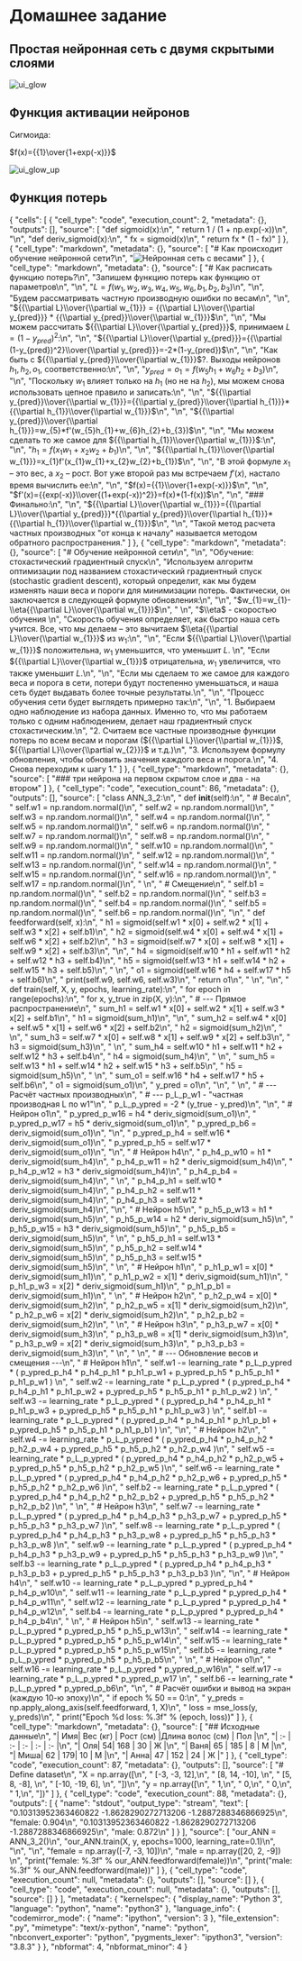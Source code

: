 # Домашнее задание
## Простая нейронная сеть с двумя скрытыми слоями

![ui_glow](./doc/pic.png)

## Функция активации нейронов 

Сигмоида: 
  
$f(x)={{1}\over{1+exp(-x)}}$


![ui_glow_up](./doc/sigmoid.JPG)

## Функция потерь

{
 "cells": [
  {
   "cell_type": "code",
   "execution_count": 2,
   "metadata": {},
   "outputs": [],
   "source": [
    "def sigmoid(x):\n",
    "    return 1 / (1 + np.exp(-x))\n",
    "\n",
    "def deriv_sigmoid(x):\n",
    "    fx = sigmoid(x)\n",
    "    return fx * (1 - fx)"
   ]
  },
  {
   "cell_type": "markdown",
   "metadata": {},
   "source": [
    "# Как происходит обучение нейронной сети?\n",
    "![Нейронная сеть с весами](img/ANN_2.jpg)"
   ]
  },
  {
   "cell_type": "markdown",
   "metadata": {},
   "source": [
    "# Как расписать функцию потерь?\n",
    "Запишем функцию потерь как функцию от параметров\n",
    "\n",
    "$L = f(w_{1}, w_{2}, w_{3}, w_{4}, w_{5}, w_{6}, b_{1}, b_{2}, b_{3})$\n",
    "\n",
    "Будем рассматривать частную производную ошибки по весам\n",
    "\n",
    "${{\\partial L}\\over{\\partial w_{1}}} = {{\\partial L}\\over{\\partial y_{pred}}} * {{\\partial y_{pred}}\\over{\\partial w_{1}}}$\n",
    "\n",
    "Мы можем рассчитать ${{\\partial L}\\over{\\partial y_{pred}}}$, принимаем $L=(1-y_{pred})^2$:\n",
    "\n",
    "${{\\partial L}\\over{\\partial y_{pred}}}={{\\partial (1-y_{pred})^2}\\over{\\partial y_{pred}}}=-2*(1-y_{pred})$\n",
    "\n",
    "Как быть с ${{\\partial y_{pred}}\\over{\\partial w_{1}}}$?. Выходы нейронов $h_{1}, h_{2}, o_{1}$, соответственно:\n",
    "\n",
    "$y_{pred}=o_{1}=f(w_{5}h_{1}+w_{6}h_{2}+b_{3})$\n",
    "\n",
    "Поскольку $w_{1}$ влияет только на $h_{1}$ (но не на $h_{2}$), мы можем снова использовать цепное правило и записать:\n",
    "\n",
    "${{\\partial y_{pred}}\\over{\\partial w_{1}}}={{\\partial y_{pred}}\\over{\\partial h_{1}}}*{{\\partial h_{1}}\\over{\\partial w_{1}}}$\n",
    "\n",
    "${{\\partial y_{pred}}\\over{\\partial h_{1}}}=w_{5}*f'(w_{5}h_{1}+w_{6}h_{2}+b_{3})$\n",
    "\n",
    "Мы можем сделать то же самое для ${{\\partial h_{1}}\\over{\\partial w_{1}}}$:\n",
    "\n",
    "$h_{1}=f(x_{1}w_{1}+x_{2}w_{2}+b_{1})$\n",
    "\n",
    "${{\\partial h_{1}}\\over{\\partial w_{1}}}=x_{1}f'(x_{1}w_{1}+x_{2}w_{2}+b_{1})$\n",
    "\n",
    "В этой формуле $x_{1}$ – это вес, а $x_{2}$ – рост. Вот уже второй раз мы встречаем $f'(x)$, настало время вычислить ее:\n",
    "\n",
    "$f(x)={{1}\\over{1+exp(-x)}}$\n",
    "\n",
    "$f'(x)={{exp(-x)}\\over{(1+exp(-x))^2}}=f(x)*(1-f(x))$\n",
    "\n",
    "### Финально:\n",
    "\n",
    "${{\\partial L}\\over{\\partial w_{1}}}={{\\partial L}\\over{\\partial y_{pred}}}*{{\\partial y_{pred}}\\over{\\partial h_{1}}}*{{\\partial h_{1}}\\over{\\partial w_{1}}}$\n",
    "\n",
    "Такой метод расчета частных производных \"от конца к началу\" называется методом обратного распространения."
   ]
  },
  {
   "cell_type": "markdown",
   "metadata": {},
   "source": [
    "# Обучение нейронной сети\n",
    "\n",
    "Обучение: стохастический градиентный спуск\n",
    "Используем алгоритм оптимизации под названием стохастический градиентный спуск (stochastic gradient descent), который определит, как мы будем изменять наши веса и пороги для минимизации потерь. Фактически, он заключается в следующей формуле обновления:\n",
    "\n",
    "$w_{1}=w_{1}- \\eta{{\\partial L}\\over{\\partial w_{1}}}$\n",
    " \n",
    "$\\eta$ - скоростью обучения \n",
    "Скорость обучения определяет, как быстро наша сеть учится. Все, что мы делаем – это вычитаем $\\eta{{\\partial L}\\over{\\partial w_{1}}}$ из $w_{1}$:\n",
    "\n",
    "Если ${{\\partial L}\\over{\\partial w_{1}}}$ положительна, $w_{1}$ уменьшится, что уменьшит $L$.  \n",
    "Если ${{\\partial L}\\over{\\partial w_{1}}}$ отрицательна, $w_{1}$ увеличится, что также уменьшит $L$.\n",
    "\n",
    "Если мы сделаем то же самое для каждого веса и порога в сети, потери будут постепенно уменьшаться, и наша сеть будет выдавать более точные результаты.\n",
    "\n",
    "Процесс обучения сети будет выглядеть примерно так:\n",
    "\n",
    "1. Выбираем одно наблюдение из набора данных. Именно то, что мы работаем только с одним наблюдением, делает наш градиентный спуск стохастическим.\n",
    "2. Считаем все частные производные функции потерь по всем весам и порогам (${{\\partial L}\\over{\\partial w_{1}}}$, ${{\\partial L}\\over{\\partial w_{2}}}$ и т.д.)\n",
    "3. Используем формулу обновления, чтобы обновить значения каждого веса и порога.\n",
    "4. Снова переходим к шагу 1."
   ]
  },
  {
   "cell_type": "markdown",
   "metadata": {},
   "source": [
    "### три нейрона на первом скрытом слое и два - на втором"
   ]
  },
  {
   "cell_type": "code",
   "execution_count": 86,
   "metadata": {},
   "outputs": [],
   "source": [
    "class ANN_3_2:\n",
    "    def __init__(self):\n",
    "        # Веса\n",
    "        self.w1 = np.random.normal()\n",
    "        self.w2 = np.random.normal()\n",
    "        self.w3 = np.random.normal()\n",
    "        self.w4 = np.random.normal()\n",
    "        self.w5 = np.random.normal()\n",
    "        self.w6 = np.random.normal()\n",
    "        self.w7 = np.random.normal()\n",
    "        self.w8 = np.random.normal()\n",
    "        self.w9 = np.random.normal()\n",
    "        self.w10 = np.random.normal()\n",
    "        self.w11 = np.random.normal()\n",
    "        self.w12 = np.random.normal()\n",
    "        self.w13 = np.random.normal()\n",
    "        self.w14 = np.random.normal()\n",
    "        self.w15 = np.random.normal()\n",
    "        self.w16 = np.random.normal()\n",
    "        self.w17 = np.random.normal()\n",
    "        \n",
    "        # Смещение\n",
    "        self.b1 = np.random.normal()\n",
    "        self.b2 = np.random.normal()\n",
    "        self.b3 = np.random.normal()\n",
    "        self.b4 = np.random.normal()\n",
    "        self.b5 = np.random.normal()\n",
    "        self.b6 = np.random.normal()\n",
    "\n",
    "    def feedforward(self, x):\n",
    "        h1 = sigmoid(self.w1 * x[0] + self.w2 * x[1] + self.w3 * x[2] + self.b1)\n",
    "        h2 = sigmoid(self.w4 * x[0] + self.w4 * x[1] + self.w6 * x[2] + self.b2)\n",
    "        h3 = sigmoid(self.w7 * x[0] + self.w8 * x[1] + self.w9 * x[2] + self.b3)\n",
    "\n",
    "        h4 = sigmoid(self.w10 * h1 + self.w11 * h2 + self.w12 * h3 + self.b4)\n",
    "        h5 = sigmoid(self.w13 * h1 + self.w14 * h2 + self.w15 * h3 + self.b5)\n",
    "        \n",
    "        o1 = sigmoid(self.w16 * h4 + self.w17 * h5 + self.b6)\n",
    "        print(self.w9, self.w6, self.w3)\n",
    "        return o1\n",
    "    \n",
    "\n",
    "    def train(self, X, y, epochs, learning_rate):\n",
    "        for epoch in range(epochs):\n",
    "            for x, y_true in zip(X, y):\n",
    "                # --- Прямое распространение\n",
    "                sum_h1 = self.w1 * x[0] + self.w2 * x[1] + self.w3 * x[2] + self.b1\n",
    "                h1 = sigmoid(sum_h1)\n",
    "\n",
    "                sum_h2 = self.w4 * x[0] + self.w5 * x[1] + self.w6 * x[2] + self.b2\n",
    "                h2 = sigmoid(sum_h2)\n",
    "                \n",
    "                sum_h3 = self.w7 * x[0] + self.w8 * x[1] + self.w9 * x[2] + self.b3\n",
    "                h3 = sigmoid(sum_h3)\n",
    "                \n",
    "                sum_h4 = self.w10 * h1 + self.w11 * h2 + self.w12 * h3 + self.b4\n",
    "                h4 = sigmoid(sum_h4)\n",
    "                \n",
    "                sum_h5 = self.w13 * h1 + self.w14 * h2 + self.w15 * h3 + self.b5\n",
    "                h5 = sigmoid(sum_h5)\n",
    "                \n",
    "                sum_o1 = self.w16 * h4 + self.w17 * h5 + self.b6\n",
    "                o1 = sigmoid(sum_o1)\n",
    "                y_pred = o1\n",
    "\n",
    "                \n",
    "                # --- Расчёт частных производных\n",
    "                # --- p_L_p_w1 - \"частная производная L по w1\"\n",
    "                p_L_p_ypred = -2 * (y_true - y_pred)\n",
    "\n",
    "                # Нейрон o1\n",
    "                p_ypred_p_w16 = h4 * deriv_sigmoid(sum_o1)\n",
    "                p_ypred_p_w17 = h5 * deriv_sigmoid(sum_o1)\n",
    "                p_ypred_p_b6 = deriv_sigmoid(sum_o1)\n",
    "\n",
    "                p_ypred_p_h4 = self.w16 * deriv_sigmoid(sum_o1)\n",
    "                p_ypred_p_h5 = self.w17 * deriv_sigmoid(sum_o1)\n",
    "\n",
    "                # Нейрон h4\n",
    "                p_h4_p_w10 = h1 * deriv_sigmoid(sum_h4)\n",
    "                p_h4_p_w11 = h2 * deriv_sigmoid(sum_h4)\n",
    "                p_h4_p_w12 = h3 * deriv_sigmoid(sum_h4)\n",
    "                p_h4_p_b4 = deriv_sigmoid(sum_h4)\n",
    "                \n",
    "                p_h4_p_h1 = self.w10 * deriv_sigmoid(sum_h4)\n",
    "                p_h4_p_h2 = self.w11 * deriv_sigmoid(sum_h4)\n",
    "                p_h4_p_h3 = self.w12 * deriv_sigmoid(sum_h4)\n",
    "\n",
    "                # Нейрон h5\n",
    "                p_h5_p_w13 = h1 * deriv_sigmoid(sum_h5)\n",
    "                p_h5_p_w14 = h2 * deriv_sigmoid(sum_h5)\n",
    "                p_h5_p_w15 = h3 * deriv_sigmoid(sum_h5)\n",
    "                p_h5_p_b5 = deriv_sigmoid(sum_h5)\n",
    "                \n",
    "                p_h5_p_h1 = self.w13 * deriv_sigmoid(sum_h5)\n",
    "                p_h5_p_h2 = self.w14 * deriv_sigmoid(sum_h5)\n",
    "                p_h5_p_h3 = self.w15 * deriv_sigmoid(sum_h5)\n",
    "                \n",
    "                # Нейрон h1\n",
    "                p_h1_p_w1 = x[0] * deriv_sigmoid(sum_h1)\n",
    "                p_h1_p_w2 = x[1] * deriv_sigmoid(sum_h1)\n",
    "                p_h1_p_w3 = x[2] * deriv_sigmoid(sum_h1)\n",
    "                p_h1_p_b1 = deriv_sigmoid(sum_h1)\n",
    "                \n",
    "                # Нейрон h2\n",
    "                p_h2_p_w4 = x[0] * deriv_sigmoid(sum_h2)\n",
    "                p_h2_p_w5 = x[1] * deriv_sigmoid(sum_h2)\n",
    "                p_h2_p_w6 = x[2] * deriv_sigmoid(sum_h2)\n",
    "                p_h2_p_b2 = deriv_sigmoid(sum_h2)\n",
    "                \n",
    "                # Нейрон h3\n",
    "                p_h3_p_w7 = x[0] * deriv_sigmoid(sum_h3)\n",
    "                p_h3_p_w8 = x[1] * deriv_sigmoid(sum_h3)\n",
    "                p_h3_p_w9 = x[2] * deriv_sigmoid(sum_h3)\n",
    "                p_h3_p_b3 = deriv_sigmoid(sum_h3)\n",
    "                \n",
    "                \n",
    "                # --- Обновление весов и смещения ---\n",
    "                # Нейрон h1\n",
    "                self.w1 -= learning_rate * p_L_p_ypred * ( p_ypred_p_h4 * p_h4_p_h1 * p_h1_p_w1 + p_ypred_p_h5 * p_h5_p_h1 * p_h1_p_w1 ) \n",
    "                self.w2 -= learning_rate * p_L_p_ypred * ( p_ypred_p_h4 * p_h4_p_h1 * p_h1_p_w2 + p_ypred_p_h5 * p_h5_p_h1 * p_h1_p_w2 ) \n",
    "                self.w3 -= learning_rate * p_L_p_ypred * ( p_ypred_p_h4 * p_h4_p_h1 * p_h1_p_w3 + p_ypred_p_h5 * p_h5_p_h1 * p_h1_p_w3 ) \n",
    "                self.b1 -= learning_rate * p_L_p_ypred * ( p_ypred_p_h4 * p_h4_p_h1 * p_h1_p_b1 + p_ypred_p_h5 * p_h5_p_h1 * p_h1_p_b1 ) \n",
    "\n",
    "                # Нейрон h2\n",
    "                self.w4 -= learning_rate * p_L_p_ypred * ( p_ypred_p_h4 * p_h4_p_h2 * p_h2_p_w4 + p_ypred_p_h5 * p_h5_p_h2 * p_h2_p_w4 )\n",
    "                self.w5 -= learning_rate * p_L_p_ypred * ( p_ypred_p_h4 * p_h4_p_h2 * p_h2_p_w5 + p_ypred_p_h5 * p_h5_p_h2 * p_h2_p_w5 )\n",
    "                self.w6 -= learning_rate * p_L_p_ypred * ( p_ypred_p_h4 * p_h4_p_h2 * p_h2_p_w6 + p_ypred_p_h5 * p_h5_p_h2 * p_h2_p_w6 )\n",
    "                self.b2 -= learning_rate * p_L_p_ypred * ( p_ypred_p_h4 * p_h4_p_h2 * p_h2_p_b2 + p_ypred_p_h5 * p_h5_p_h2 * p_h2_p_b2 )\n",
    "                \n",
    "                # Нейрон h3\n",
    "                self.w7 -= learning_rate * p_L_p_ypred * ( p_ypred_p_h4 * p_h4_p_h3 * p_h3_p_w7 + p_ypred_p_h5 * p_h5_p_h3 * p_h3_p_w7 )\n",
    "                self.w8 -= learning_rate * p_L_p_ypred * ( p_ypred_p_h4 * p_h4_p_h3 * p_h3_p_w8 + p_ypred_p_h5 * p_h5_p_h3 * p_h3_p_w8 )\n",
    "                self.w9 -= learning_rate * p_L_p_ypred * ( p_ypred_p_h4 * p_h4_p_h3 * p_h3_p_w9 + p_ypred_p_h5 * p_h5_p_h3 * p_h3_p_w9 )\n",
    "                self.b3 -= learning_rate * p_L_p_ypred * ( p_ypred_p_h4 * p_h4_p_h3 * p_h3_p_b3 + p_ypred_p_h5 * p_h5_p_h3 * p_h3_p_b3 )\n",
    "\n",
    "                # Нейрон h4\n",
    "                self.w10 -= learning_rate * p_L_p_ypred * p_ypred_p_h4 * p_h4_p_w10\n",
    "                self.w11 -= learning_rate * p_L_p_ypred * p_ypred_p_h4 * p_h4_p_w11\n",
    "                self.w12 -= learning_rate * p_L_p_ypred * p_ypred_p_h4 * p_h4_p_w12\n",
    "                self.b4  -= learning_rate * p_L_p_ypred * p_ypred_p_h4 * p_h4_p_b4\n",
    "                \n",
    "                # Нейрон h5\n",
    "                self.w13 -= learning_rate * p_L_p_ypred * p_ypred_p_h5 * p_h5_p_w13\n",
    "                self.w14 -= learning_rate * p_L_p_ypred * p_ypred_p_h5 * p_h5_p_w14\n",
    "                self.w15 -= learning_rate * p_L_p_ypred * p_ypred_p_h5 * p_h5_p_w15\n",
    "                self.b5  -= learning_rate * p_L_p_ypred * p_ypred_p_h5 * p_h5_p_b5\n",
    "                \n",
    "                # Нейрон o1\n",
    "                self.w16 -= learning_rate * p_L_p_ypred * p_ypred_p_w16\n",
    "                self.w17 -= learning_rate * p_L_p_ypred * p_ypred_p_w17 \n",
    "                self.b6  -= learning_rate * p_L_p_ypred * p_ypred_p_b6\n",
    "\n",
    "                # Расчёт ошибки и вывод на экран (каждую 10-ю эпоху)\n",
    "                if epoch % 50 == 0:\n",
    "                    y_preds = np.apply_along_axis(self.feedforward, 1, X)\n",
    "                    loss = mse_loss(y, y_preds)\n",
    "                    print(\"Epoch %d loss: %.3f\" % (epoch, loss))"
   ]
  },
  {
   "cell_type": "markdown",
   "metadata": {},
   "source": [
    "## Исходные данные\n",
    "| Имя| Вес (кг) | Рост (см) |Длина волос (см) | Пол |\n",
    "| :- | :- | :- | :- | :- |\n",
    "| Оля| 54| 168 | 30 | Ж |\n",
    "| Ваня| 65 | 185 | 8 | М |\n",
    "| Миша| 62 | 179| 10 | М |\n",
    "| Анна| 47 | 152 | 24 | Ж |"
   ]
  },
  {
   "cell_type": "code",
   "execution_count": 87,
   "metadata": {},
   "outputs": [],
   "source": [
    "# Define dataset\n",
    "X = np.array([\n",
    "  [-3, -3, 12],\n",
    "  [8, 14, -10],   \n",
    "  [5, 8, -8],  \n",
    "  [-10, -19, 6], \n",
    "])\n",
    "y = np.array([\n",
    "  1,\n",
    "  0,\n",
    "  0,\n",
    "  1,\n",
    "])"
   ]
  },
  {
   "cell_type": "code",
   "execution_count": 88,
   "metadata": {},
   "outputs": [
    {
     "name": "stdout",
     "output_type": "stream",
     "text": [
      "0.10313952363460822 -1.8628290272713206 -1.2887288346866925\n",
      "female: 0.904\n",
      "0.10313952363460822 -1.8628290272713206 -1.2887288346866925\n",
      "male: 0.872\n"
     ]
    }
   ],
   "source": [
    "our_ANN = ANN_3_2()\n",
    "our_ANN.train(X, y, epochs=1000, learning_rate=0.1)\n",
    "\n",
    "\n",
    "female = np.array([-7, -3, 10])\n",
    "male = np.array([20, 2, -9]) \n",
    "print(\"female: %.3f\" % our_ANN.feedforward(female))\n",
    "print(\"male: %.3f\" % our_ANN.feedforward(male))"
   ]
  },
  {
   "cell_type": "code",
   "execution_count": null,
   "metadata": {},
   "outputs": [],
   "source": []
  },
  {
   "cell_type": "code",
   "execution_count": null,
   "metadata": {},
   "outputs": [],
   "source": []
  }
 ],
 "metadata": {
  "kernelspec": {
   "display_name": "Python 3",
   "language": "python",
   "name": "python3"
  },
  "language_info": {
   "codemirror_mode": {
    "name": "ipython",
    "version": 3
   },
   "file_extension": ".py",
   "mimetype": "text/x-python",
   "name": "python",
   "nbconvert_exporter": "python",
   "pygments_lexer": "ipython3",
   "version": "3.8.3"
  }
 },
 "nbformat": 4,
 "nbformat_minor": 4
}
